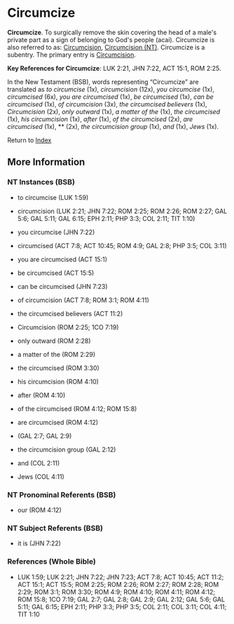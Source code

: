 # Circumcize
**Circumcize**. 
To surgically remove the skin covering the head of a male's private part as a sign of belonging to God's people (acai). 
Circumcize is also referred to as: 
[Circumcision](Circumcision.md), [Circumcision (NT)](Circumcision.2.md). 
Circumcize is a subentry. The primary entry is 
[Circumcision](Circumcision.md). 


**Key References for Circumcize**: 
LUK 2:21, JHN 7:22, ACT 15:1, ROM 2:25. 




In the New Testament (BSB), words representing “Circumcize” are translated as 
*to circumcise* (1x), *circumcision* (12x), *you circumcise* (1x), *circumcised* (6x), *you are circumcised* (1x), *be circumcised* (1x), *can be circumcised* (1x), *of circumcision* (3x), *the circumcised believers* (1x), *Circumcision* (2x), *only outward* (1x), *a matter of the* (1x), *the circumcised* (1x), *his circumcision* (1x), *after* (1x), *of the circumcised* (2x), *are circumcised* (1x), ** (2x), *the circumcision group* (1x), *and* (1x), *Jews* (1x). 


Return to [Index](00-Index.md)

## More Information

### NT Instances (BSB)

* to circumcise (LUK 1:59)

* circumcision (LUK 2:21; JHN 7:22; ROM 2:25; ROM 2:26; ROM 2:27; GAL 5:6; GAL 5:11; GAL 6:15; EPH 2:11; PHP 3:3; COL 2:11; TIT 1:10)

* you circumcise (JHN 7:22)

* circumcised (ACT 7:8; ACT 10:45; ROM 4:9; GAL 2:8; PHP 3:5; COL 3:11)

* you are circumcised (ACT 15:1)

* be circumcised (ACT 15:5)

* can be circumcised (JHN 7:23)

* of circumcision (ACT 7:8; ROM 3:1; ROM 4:11)

* the circumcised believers (ACT 11:2)

* Circumcision (ROM 2:25; 1CO 7:19)

* only outward (ROM 2:28)

* a matter of the (ROM 2:29)

* the circumcised (ROM 3:30)

* his circumcision (ROM 4:10)

* after (ROM 4:10)

* of the circumcised (ROM 4:12; ROM 15:8)

* are circumcised (ROM 4:12)

*  (GAL 2:7; GAL 2:9)

* the circumcision group (GAL 2:12)

* and (COL 2:11)

* Jews (COL 4:11)



### NT Pronominal Referents (BSB)

* our (ROM 4:12)



### NT Subject Referents (BSB)

* it is (JHN 7:22)



### References (Whole Bible)

* LUK 1:59; LUK 2:21; JHN 7:22; JHN 7:23; ACT 7:8; ACT 10:45; ACT 11:2; ACT 15:1; ACT 15:5; ROM 2:25; ROM 2:26; ROM 2:27; ROM 2:28; ROM 2:29; ROM 3:1; ROM 3:30; ROM 4:9; ROM 4:10; ROM 4:11; ROM 4:12; ROM 15:8; 1CO 7:19; GAL 2:7; GAL 2:8; GAL 2:9; GAL 2:12; GAL 5:6; GAL 5:11; GAL 6:15; EPH 2:11; PHP 3:3; PHP 3:5; COL 2:11; COL 3:11; COL 4:11; TIT 1:10



